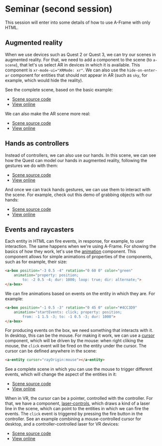# Seminar (second session)

This session will enter into some details of how to use A-Frame with only HTML.

## Augmented reality

When we use devices such as Quest 2 or Quest 3, we can try our scenes in augmented reality. For that, we need to add a component to the scene (to `a-scene`), that let's us select AR in devices in which it is available. This component is `xr-mode-ui="XRMode: xr"`. We can also use the `hide-on-enter-ar` component for entities that should not appear in AR (such as `sky`, for example, which would hide the reality).

See the complete scene, based on the basic example:

* [Scene source code](https://github.com/jgbarah/aframe-playground/tree/master/seminar-02/basic_ar.html)
* [View online](basic_ar.html)

We can also make the AR scene more real:

* [Scene source code](https://github.com/jgbarah/aframe-playground/tree/master/seminar-02/basic_ar2.html)
* [View online](basic_ar2.html)

## Hands as controllers

Instead of controllers, we can also use our hands. In this scene, we can see how the Quest can model our hands in augmented reality, following the gestures we do with them:

* [Scene source code](https://github.com/jgbarah/aframe-playground/tree/master/seminar-02/basic_hands.html)
* [View online](basic_hands.html)

And once we can track hands gestures, we can use them to interact with the scene. For example, check out this demo of grabbing objects with our hands:

* [Scene source code](https://github.com/jgbarah/aframe-playground/tree/master/seminar-02/basic_hands2.html)
* [View online](basic_hands2.html)

## Events and raycasters

Each entity in HTML can fire events, in response, for example, to user interaction. The same happens when we're using A-Frame. For showing the basics of how they work, let's use the [animation](https://aframe.io/docs/1.5.0/components/animation.html) component. This component allows for simple animations of properties of the components, such as for example, their size:

```html
<a-box position="-3 0.5 -4" rotation="0 60 0" color="green"
    animation="property: position;
        to: -2 0.5 -4; dur: 1000; loop: true; dir: alternate;">
</a-box>
```

We can fire animations based on events on the entity in which they are. For example:

```html
<a-box position="-1 0.5 -3" rotation="0 45 0" color="#4CC3D9"
    animation="startEvents: click; property: position;
        from: -1 1.5 -3; to: -1 0.5 -3; dur: 1000">
</a-box>
```

For producing events on the box, we need something that interacts with it. In desktop, this can be the mouse. For making it work, we can use a [cursor](https://aframe.io/docs/1.5.0/components/cursor.html) component, which will be driven by the mouse: when right cliking the mouse, the `click` event will be fired on the entity under the cursor. The cursor can be defined anywhere in the scene:

```html
<a-entity cursor="rayOrigin:mouse"></a-entity>
```

See a complete scene in which you can use the mouse to trigger different events, which will change the aspect of the entities in it:

* [Scene source code](https://github.com/jgbarah/aframe-playground/tree/master/seminar-02/basic_events.html)
* [View online](basic_events.html)

When in VR, the cursor can be a pointer, controlled with the controller. For that, we have a component, [laser-controls](https://aframe.io/docs/1.5.0/components/laser-controls.html), which draws a kind of a laser line in the scene, which can point to the entities in which we can fire the events. The `click` event is triggered by pressing the fire button in the controller. See an example combining a mouse-controlled cursor for desktop, and a controller-controlled laser for VR devices:

* [Scene source code](https://github.com/jgbarah/aframe-playground/tree/master/seminar-02/basic_events2.html)
* [View online](basic_events2.html)

